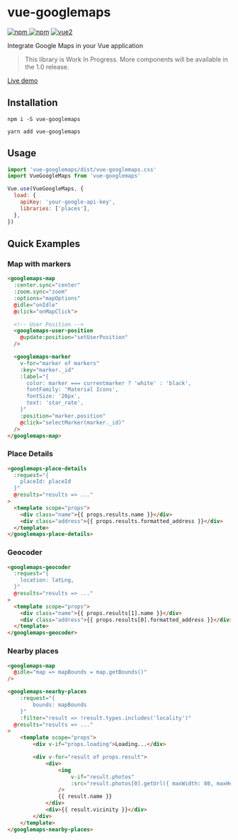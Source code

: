 # vue-googlemaps

[![npm](https://img.shields.io/npm/v/vue-googlemaps.svg) ![npm](https://img.shields.io/npm/dm/vue-googlemaps.svg)](https://www.npmjs.com/package/vue-googlemaps)
[![vue2](https://img.shields.io/badge/vue-2.x-brightgreen.svg)](https://vuejs.org/)

Integrate Google Maps in your Vue application

> This library is Work In Progress.
> More components will be available in the 1.0 release.

[Live demo](https://akryum.github.io/vue-googlemaps/)

## Installation

```
npm i -S vue-googlemaps
```

```
yarn add vue-googlemaps
```

## Usage

```js
import 'vue-googlemaps/dist/vue-googlemaps.css'
import VueGoogleMaps from 'vue-googlemaps'

Vue.use(VueGoogleMaps, {
  load: {
    apiKey: 'your-google-api-key',
    libraries: ['places'],
  },
})
```

## Quick Examples

### Map with markers

```html
<googlemaps-map
  :center.sync="center"
  :zoom.sync="zoom"
  :options="mapOptions"
  @idle="onIdle"
  @click="onMapClick">

  <!-- User Position -->
  <googlemaps-user-position
    @update:position="setUserPosition"
  />

  <googlemaps-marker
    v-for="marker of markers"
    :key="marker._id"
    :label="{
      color: marker === currentmarker ? 'white' : 'black',
      fontFamily: 'Material Icons',
      fontSize: '20px',
      text: 'star_rate',
    }"
    :position="marker.position"
    @click="selectMarker(marker._id)"
  />
</googlemaps-map>
```

### Place Details

```html
<googlemaps-place-details
  :request="{
    placeId: placeId
  }"
  @results="results => ..."
>
  <template scope="props">
    <div class="name">{{ props.results.name }}</div>
    <div class="address">{{ props.results.formatted_address }}</div>
  </template>
</googlemaps-place-details>
```

### Geocoder

```html
<googlemaps-geocoder
  :request="{
    location: latLng,
  }"
  @results="results => ..."
>
  <template scope="props">
    <div class="name">{{ props.results[1].name }}</div>
    <div class="address">{{ props.results[0].formatted_address }}</div>
  </template>
</googlemaps-geocoder>
```

### Nearby places

```html
<googlemaps-map
  @idle="map => mapBounds = map.getBounds()"
/>

<googlemaps-nearby-places
	:request="{
		bounds: mapBounds	
	}"
	:filter="result => !result.types.includes('locality')"
  @results="results => ..."
>
	<template scope="props">
		<div v-if="props.loading">Loading...</div>

		<div v-for="result of props.result">
			<div>
				<img
					v-if="result.photos"
					:src="result.photos[0].getUrl({ maxWidth: 80, maxHeight: 80 })"
				/>
				{{ result.name }}
			</div>
			<div>{{ result.vicinity }}</div>
		</div>
	</template>
</googlemaps-nearby-places>
```
